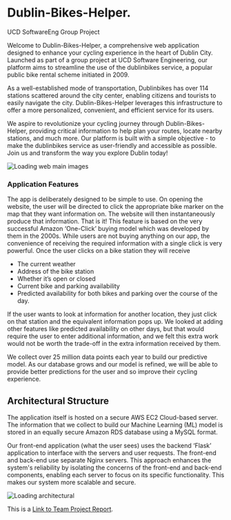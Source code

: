 # Dublin-Bikes-Helper.
UCD SoftwareEng Group Project

Welcome to Dublin-Bikes-Helper, a comprehensive web application designed to enhance your cycling experience in the heart of Dublin City. Launched as part of a group project at UCD Software Engineering, our platform aims to streamline the use of the dublinbikes service, a popular public bike rental scheme initiated in 2009.

As a well-established mode of transportation, Dublinbikes has over 114 stations scattered around the city center, enabling citizens and tourists to easily navigate the city. Dublin-Bikes-Helper leverages this infrastructure to offer a more personalized, convenient, and efficient service for its users.

We aspire to revolutionize your cycling journey through Dublin-Bikes-Helper, providing critical information to help plan your routes, locate nearby stations, and much more. Our platform is built with a simple objective - to make the dublinbikes service as user-friendly and accessible as possible. Join us and transform the way you explore Dublin today!

![Loading web main images](https://github.com/ddrangers/Dublin-Bikes-Helper/blob/main/Deployment_DBH/SCR-20230616-qibv.png)

### Application Features

The app is deliberately designed to be simple to use. On opening the website, the user will be directed to click the appropriate bike marker on the map that they want information on. The website will then instantaneously produce that information. That is it!
This feature is based on the very successful Amazon ‘One-Click’ buying model which was developed by them in the 2000s. While users are not buying anything on our app, the convenience of receiving the required information with a single click is very powerful. Once the user clicks on a bike station they will receive

- The current weather
- Address of the bike station
- Whether it’s open or closed
- Current bike and parking availability
- Predicted availability for both bikes and parking over the course of the day.
  
If the user wants to look at information for another location, they just click on that station and the equivalent information pops up.
We looked at adding other features like predicted availability on other days, but that would require the user to enter additional information, and we felt this extra work would not be worth the trade-off in the extra information received by them.

We collect over 25 million data points each year to build our predictive model. As our database grows and our model is refined, we will be able to provide better predictions for the user and so improve their cycling experience.

## Architectural Structure
The application itself is hosted on a secure AWS EC2 Cloud-based server. The information that we collect to build our Machine Learning (ML) model is stored in an equally secure Amazon RDS database using a MySQL format.

Our front-end application (what the user sees) uses the backend ‘Flask’ application to interface with the servers and user requests. The front-end and back-end use separate Nginx servers. This approach enhances the system's reliability by isolating the concerns of the front-end and back-end components, enabling each server to focus on its specific functionality. This makes our system more scalable and secure.

![Loading architectural](https://github.com/ddrangers/Dublin-Bikes-Helper/blob/main/Deployment_DBH/SCR-20230616-qink.png)

This is a [Link to Team Project Report](https://drive.google.com/file/d/1KB-yEbXPoYGJePXZjVJho3lNMFpHjprZ/view?usp=sharing).


